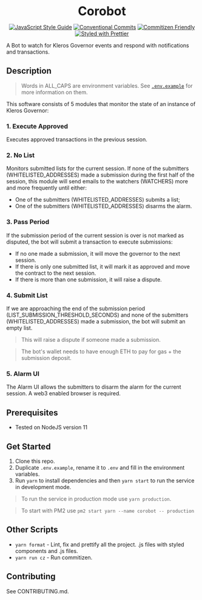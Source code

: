 <p align="center">
  <b style="font-size: 32px;">Corobot</b>
</p>

<p align="center">
  <a href="https://standardjs.com"><img src="https://img.shields.io/badge/code_style-standard-brightgreen.svg" alt="JavaScript Style Guide"></a>
  <a href="https://conventionalcommits.org"><img src="https://img.shields.io/badge/Conventional%20Commits-1.0.0-yellow.svg" alt="Conventional Commits"></a>
  <a href="http://commitizen.github.io/cz-cli/"><img src="https://img.shields.io/badge/commitizen-friendly-brightgreen.svg" alt="Commitizen Friendly"></a>
  <a href="https://github.com/prettier/prettier"><img src="https://img.shields.io/badge/styled_with-prettier-ff69b4.svg" alt="Styled with Prettier"></a>
</p>

A Bot to watch for Kleros Governor events and respond with notifications and transactions.

## Description

> Words in ALL_CAPS are environment variables. See [`.env.example`](.env.example) for more information on them.

This software consists of 5 modules that monitor the state of an instance of Kleros Governor:

### 1. Execute Approved
Executes approved transactions in the previous session.

### 2. No List
Monitors submitted lists for the current session. If none of the submitters (WHITELISTED_ADDRESSES) made a submission during the first half of the session, this module will send emails to the watchers (WATCHERS) more and more frequently until either:
- One of the submitters (WHITELISTED_ADDRESSES) submits a list;
- One of the submitters (WHITELISTED_ADDRESSES) disarms the alarm.

### 3. Pass Period
If the submission period of the current session is over is not marked as disputed, the bot will submit a transaction to execute submissions:
- If no one made a submission, it will move the governor to the next session.
- If there is only one submitted list, it will mark it as approved and move the contract to the next session.
- If there is more than one submission, it will raise a dispute.

### 4. Submit List
If we are approaching the end of the submission period (LIST_SUBMISSION_THRESHOLD_SECONDS) and none of the submitters (WHITELISTED_ADDRESSES) made a submission, the bot will submit an empty list.
> This will raise a dispute if someone made a submission.

> The bot's wallet needs to have enough ETH to pay for gas + the submission deposit.

### 5. Alarm UI
The Alarm UI allows the submitters to disarm the alarm for the current session. A web3 enabled browser is required.

## Prerequisites

- Tested on NodeJS version 11

## Get Started

1.  Clone this repo.
2.  Duplicate `.env.example`, rename it to `.env` and fill in the environment variables.
3.  Run `yarn` to install dependencies and then `yarn start` to run the service in development mode.

> To run the service in production mode use `yarn production`.

> To start with PM2 use `pm2 start yarn --name corobot -- production`

## Other Scripts

- `yarn format` - Lint, fix and prettify all the project.
.js files with styled components and .js files.
- `yarn run cz` - Run commitizen.

## Contributing

See CONTRIBUTING.md.